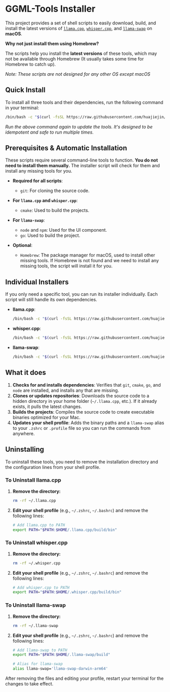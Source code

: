 # GGML-Tools Installer

This project provides a set of shell scripts to easily download, build, and install the latest versions of [`llama.cpp`](https://github.com/ggml-org/llama.cpp), [`whisper.cpp`](https://github.com/ggml-org/whisper.cpp), and [`llama-swap`](https://github.com/mostlygeek/llama-swap) on **macOS**.

**Why not just install them using Homebrew?**

The scripts help you install the **latest versions** of these tools, which may not be available through Homebrew (It usually takes some time for Homebrew to catch up).

*Note: These scripts are not designed for any other OS except macOS*

## Quick Install

To install all three tools and their dependencies, run the following command in your terminal:

```bash
/bin/bash -c "$(curl -fsSL https://raw.githubusercontent.com/huajiejin/ggml-tools-installer/main/install_all.sh)"
```

*Run the above command again to update the tools. It's designed to be idempotent and safe to run multiple times.*

## Prerequisites & Automatic Installation

These scripts require several command-line tools to function. **You do not need to install them manually.** The installer script will check for them and install any missing tools for you.

- **Required for all scripts**:
  - `git`: For cloning the source code.

- **For `llama.cpp` and `whisper.cpp`**:
  - `cmake`: Used to build the projects.

- **For `llama-swap`**:
  - `node` and `npm`: Used for the UI component.
  - `go`: Used to build the project.

- **Optional**:
  - `Homebrew`: The package manager for macOS, used to install other missing tools. If Homebrew is not found and we need to install any missing tools, the script will install it for you.

## Individual Installers

If you only need a specific tool, you can run its installer individually. Each script will still handle its own dependencies.

- **llama.cpp**:
    ```bash
    /bin/bash -c "$(curl -fsSL https://raw.githubusercontent.com/huajiejin/ggml-tools-installer/main/install_llama.cpp.sh)"
    ```
- **whisper.cpp**:
    ```bash
    /bin/bash -c "$(curl -fsSL https://raw.githubusercontent.com/huajiejin/ggml-tools-installer/main/install_whisper.cpp.sh)"
    ```
- **llama-swap**:
    ```bash
    /bin/bash -c "$(curl -fsSL https://raw.githubusercontent.com/huajiejin/ggml-tools-installer/main/install_llama_swap.sh)"
    ```

## What it does

1.  **Checks for and installs dependencies**: Verifies that `git`, `cmake`, `go`, and `node` are installed, and installs any that are missing.
2.  **Clones or updates repositories**: Downloads the source code to a hidden directory in your home folder (`~/.llama.cpp`, etc.). If it already exists, it pulls the latest changes.
3.  **Builds the projects**: Compiles the source code to create executable binaries optimized for your Mac.
4.  **Updates your shell profile**: Adds the binary paths and a `llama-swap` alias to your `.zshrc` or `.profile` file so you can run the commands from anywhere.


## Uninstalling

To uninstall these tools, you need to remove the installation directory and the configuration lines from your shell profile.

### To Uninstall llama.cpp

1.  **Remove the directory:**
    ```bash
    rm -rf ~/.llama.cpp
    ```

2.  **Edit your shell profile** (e.g., `~/.zshrc`, `~/.bashrc`) and remove the following lines:
    ```bash
    # Add llama.cpp to PATH
    export PATH="$PATH:$HOME/.llama.cpp/build/bin"
    ```

### To Uninstall whisper.cpp

1.  **Remove the directory:**
    ```bash
    rm -rf ~/.whisper.cpp
    ```

2.  **Edit your shell profile** (e.g., `~/.zshrc`, `~/.bashrc`) and remove the following lines:
    ```bash
    # Add whisper.cpp to PATH
    export PATH="$PATH:$HOME/.whisper.cpp/build/bin"
    ```

### To Uninstall llama-swap

1.  **Remove the directory:**
    ```bash
    rm -rf ~/.llama-swap
    ```

2.  **Edit your shell profile** (e.g., `~/.zshrc`, `~/.bashrc`) and remove the following lines:
    ```bash
    # Add llama-swap to PATH
    export PATH="$PATH:$HOME/.llama-swap/build"

    # Alias for llama-swap
    alias llama-swap='llama-swap-darwin-arm64'
    ```

After removing the files and editing your profile, restart your terminal for the changes to take effect.
